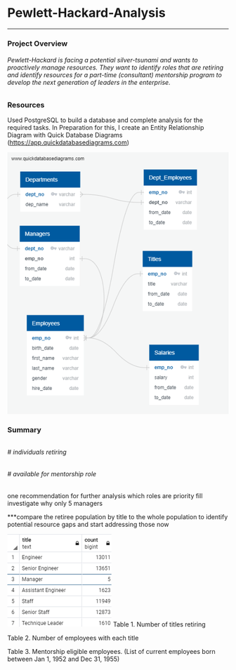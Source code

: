 # Pewlett-Hackard-Analysis
------
### Project Overview
###### Pewlett-Hackard is facing a potential silver-tsunami and wants to proactively manage resources.  They want to identify roles that are retiring and identify resources for a part-time (consultant) mentorship program to develop the next generation of leaders in the enterprise.

### Resources
Used PostgreSQL to build a database and complete analysis for the required tasks.  In Preparation for this, I create an Entity Relationship Diagram with Quick Database Diagrams (https://app.quickdatabasediagrams.com)

![EmployeeDB](https://github.com/TrentBrunson/Pewlett-Hackard-Analysis/blob/master/EmployeeDB.png)

### Summary


######

###### # individuals retiring
###### # available for mentorship role

one recommendation for further analysis
which roles are priority fill
investigate why only 5 managers

***compare the retiree population by title to the whole population to identify potential resource gaps and start addressing those now

![Titles Retiring](https://github.com/TrentBrunson/Pewlett-Hackard-Analysis/blob/master/Titles_retiring.png)
Table 1. Number of titles retiring

Table 2. Number of employees with each title

Table 3. Mentorship eligible employees.  (List of current employees born between Jan 1, 1952 and Dec 31, 1955)

